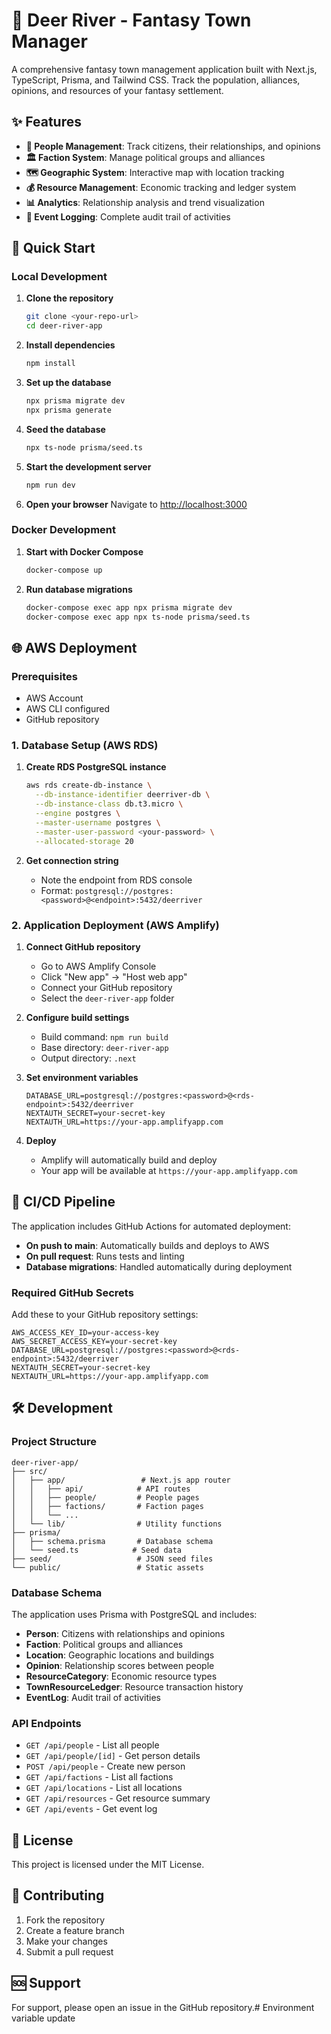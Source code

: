 # 🏰 Deer River - Fantasy Town Manager

A comprehensive fantasy town management application built with Next.js, TypeScript, Prisma, and Tailwind CSS. Track the population, alliances, opinions, and resources of your fantasy settlement.

## ✨ Features

- **👥 People Management**: Track citizens, their relationships, and opinions
- **🏛️ Faction System**: Manage political groups and alliances
- **🗺️ Geographic System**: Interactive map with location tracking
- **💰 Resource Management**: Economic tracking and ledger system
- **📊 Analytics**: Relationship analysis and trend visualization
- **📝 Event Logging**: Complete audit trail of activities

## 🚀 Quick Start

### Local Development

1. **Clone the repository**
   ```bash
   git clone <your-repo-url>
   cd deer-river-app
   ```

2. **Install dependencies**
   ```bash
   npm install
   ```

3. **Set up the database**
   ```bash
   npx prisma migrate dev
   npx prisma generate
   ```

4. **Seed the database**
   ```bash
   npx ts-node prisma/seed.ts
   ```

5. **Start the development server**
   ```bash
   npm run dev
   ```

6. **Open your browser**
   Navigate to [http://localhost:3000](http://localhost:3000)

### Docker Development

1. **Start with Docker Compose**
   ```bash
   docker-compose up
   ```

2. **Run database migrations**
   ```bash
   docker-compose exec app npx prisma migrate dev
   docker-compose exec app npx ts-node prisma/seed.ts
   ```

## 🌐 AWS Deployment

### Prerequisites

- AWS Account
- AWS CLI configured
- GitHub repository

### 1. Database Setup (AWS RDS)

1. **Create RDS PostgreSQL instance**
   ```bash
   aws rds create-db-instance \
     --db-instance-identifier deerriver-db \
     --db-instance-class db.t3.micro \
     --engine postgres \
     --master-username postgres \
     --master-user-password <your-password> \
     --allocated-storage 20
   ```

2. **Get connection string**
   - Note the endpoint from RDS console
   - Format: `postgresql://postgres:<password>@<endpoint>:5432/deerriver`

### 2. Application Deployment (AWS Amplify)

1. **Connect GitHub repository**
   - Go to AWS Amplify Console
   - Click "New app" → "Host web app"
   - Connect your GitHub repository
   - Select the `deer-river-app` folder

2. **Configure build settings**
   - Build command: `npm run build`
   - Base directory: `deer-river-app`
   - Output directory: `.next`

3. **Set environment variables**
   ```
   DATABASE_URL=postgresql://postgres:<password>@<rds-endpoint>:5432/deerriver
   NEXTAUTH_SECRET=your-secret-key
   NEXTAUTH_URL=https://your-app.amplifyapp.com
   ```

4. **Deploy**
   - Amplify will automatically build and deploy
   - Your app will be available at `https://your-app.amplifyapp.com`

## 🔄 CI/CD Pipeline

The application includes GitHub Actions for automated deployment:

- **On push to main**: Automatically builds and deploys to AWS
- **On pull request**: Runs tests and linting
- **Database migrations**: Handled automatically during deployment

### Required GitHub Secrets

Add these to your GitHub repository settings:

```
AWS_ACCESS_KEY_ID=your-access-key
AWS_SECRET_ACCESS_KEY=your-secret-key
DATABASE_URL=postgresql://postgres:<password>@<rds-endpoint>:5432/deerriver
NEXTAUTH_SECRET=your-secret-key
NEXTAUTH_URL=https://your-app.amplifyapp.com
```

## 🛠️ Development

### Project Structure

```
deer-river-app/
├── src/
│   ├── app/                 # Next.js app router
│   │   ├── api/            # API routes
│   │   ├── people/         # People pages
│   │   ├── factions/       # Faction pages
│   │   └── ...
│   └── lib/                # Utility functions
├── prisma/
│   ├── schema.prisma       # Database schema
│   └── seed.ts            # Seed data
├── seed/                   # JSON seed files
└── public/                 # Static assets
```

### Database Schema

The application uses Prisma with PostgreSQL and includes:

- **Person**: Citizens with relationships and opinions
- **Faction**: Political groups and alliances
- **Location**: Geographic locations and buildings
- **Opinion**: Relationship scores between people
- **ResourceCategory**: Economic resource types
- **TownResourceLedger**: Resource transaction history
- **EventLog**: Audit trail of activities

### API Endpoints

- `GET /api/people` - List all people
- `GET /api/people/[id]` - Get person details
- `POST /api/people` - Create new person
- `GET /api/factions` - List all factions
- `GET /api/locations` - List all locations
- `GET /api/resources` - Get resource summary
- `GET /api/events` - Get event log

## 📝 License

This project is licensed under the MIT License.

## 🤝 Contributing

1. Fork the repository
2. Create a feature branch
3. Make your changes
4. Submit a pull request

## 🆘 Support

For support, please open an issue in the GitHub repository.#   E n v i r o n m e n t   v a r i a b l e   u p d a t e  
 